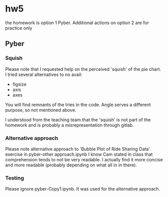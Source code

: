 # hw5
the homework is option 1 Pyber.
Additional actions on option 2 are for practice only

## Pyber
### Squish
Please note that I requested help on the perceived 'squish' of the pie chart. I tried several alternatives to no avail:
- figsize
- axis
- axes

You will find remnants of the tries in the code. Angle serves a different purpose, so not mentioned above.

I understood from the teaching team that the 'squish' is not part of the homework and is probably a misrepresentation through gitlab.

### Alternative approach
Please note alternative approach to 'Bubble Plot of Ride Sharing Data' exercise in pyber-other approach.ipynb
I know Cam stated in class that comprehension tends to not be very readable. I actually find it more concise and more readable (probably depending on what all in in there).

### Testing 
Please ignore pyber-Copy1.ipynb. It was used for the alternative approach.
